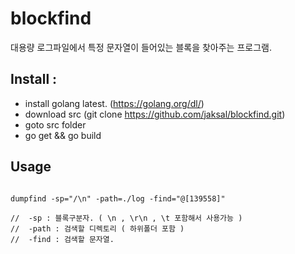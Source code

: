 blockfind
=========

대용량 로그파일에서 특정 문자열이 들어있는 블록을 찾아주는 프로그램.

Install :
-------------

* install golang latest. (https://golang.org/dl/)
* download src (git clone https://github.com/jaksal/blockfind.git)
* goto src folder 
* go get && go build


Usage 
-----
```

dumpfind -sp="/\n" -path=./log -find="@[139558]"

//  -sp : 블록구분자. ( \n , \r\n , \t 포함해서 사용가능 )
//  -path : 검색할 디렉토리 ( 하위폴더 포함 )
//  -find : 검색할 문자열.
```


